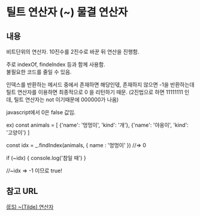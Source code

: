 # 틸트 연산자 (~) 물결 연산자  


## 내용  
비트단위의 연산자. 10진수를 2진수로 바꾼 뒤 연산을 진행함.   

주로 indexOf, findeIndex 등과 함께 사용함.  
불필요한 코드를 줄일 수 있음.  


인덱스를 반환하는 메서드 중에서 존재하면 해당인덳, 존재하지 않으면 -1을 반환하는데  
틸트 연산자를 이용하면 최종적으로 0 을 리턴하기 때문. (2진법으로 하면 11111111 인데, 틸트 연산자는 not 이기때문에 000000가 나옴)  

javascript에서 0은 false 값임.  


ex)
const animals = [
    {'name': '멍멍이', 'kind': '개'},
    {'name': '야옹이', 'kind': '고양이'}
]

const idx = _.findIndex(animals, { name : '멍멍이' })
//=> 0

if (~idx) {
    console.log('참일 때')
}

//~idx => -1 이므로 true!  




## 참고 URL

[(ES) ~(Tilde) 연산자](https://perfectacle.github.io/2017/02/13/es-tilt-operator/)
